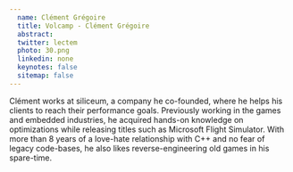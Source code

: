 ```yaml
---
  name: Clément Grégoire
  title: Volcamp - Clément Grégoire
  abstract: 
  twitter: lectem
  photo: 30.png
  linkedin: none
  keynotes: false
  sitemap: false
---
```

Clément works at siliceum, a company he co-founded, where he helps his clients to reach their performance goals. Previously working in the games and embedded industries, he acquired hands-on knowledge on optimizations while releasing titles such as Microsoft Flight Simulator. With more than 8 years of a love-hate relationship with C++ and no fear of legacy code-bases, he also likes reverse-engineering old games in his spare-time.